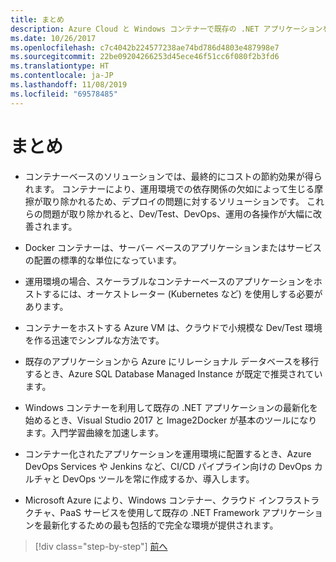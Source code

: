 ```yaml
---
title: まとめ
description: Azure Cloud と Windows コンテナーで既存の .NET アプリケーションを最新化する | 結論
ms.date: 10/26/2017
ms.openlocfilehash: c7c4042b224577238ae74bd786d4803e487998e7
ms.sourcegitcommit: 22be09204266253d45ece46f51cc6f080f2b3fd6
ms.translationtype: HT
ms.contentlocale: ja-JP
ms.lasthandoff: 11/08/2019
ms.locfileid: "69578485"
---
```

# <a name="conclusions"></a>まとめ

- コンテナーベースのソリューションでは、最終的にコストの節約効果が得られます。 コンテナーにより、運用環境での依存関係の欠如によって生じる摩擦が取り除かれるため、デプロイの問題に対するソリューションです。 これらの問題が取り除かれると、Dev/Test、DevOps、運用の各操作が大幅に改善されます。

- Docker コンテナーは、サーバー ベースのアプリケーションまたはサービスの配置の標準的な単位になっています。

- 運用環境の場合、スケーラブルなコンテナーベースのアプリケーションをホストするには、オーケストレーター (Kubernetes など) を使用しする必要があります。

- コンテナーをホストする Azure VM は、クラウドで小規模な Dev/Test 環境を作る迅速でシンプルな方法です。

- 既存のアプリケーションから Azure にリレーショナル データベースを移行するとき、Azure SQL Database Managed Instance が既定で推奨されています。

- Windows コンテナーを利用して既存の .NET アプリケーションの最新化を始めるとき、Visual Studio 2017 と Image2Docker が基本のツールになります。入門学習曲線を加速します。

- コンテナー化されたアプリケーションを運用環境に配置するとき、Azure DevOps Services や Jenkins など、CI/CD パイプライン向けの DevOps カルチャと DevOps ツールを常に作成するか、導入します。

- Microsoft Azure により、Windows コンテナー、クラウド インフラストラクチャ、PaaS サービスを使用して既存の .NET Framework アプリケーションを最新化するための最も包括的で完全な環境が提供されます。

>[!div class="step-by-step"]
>[前へ](walkthroughs-technical-get-started-overview.md)
